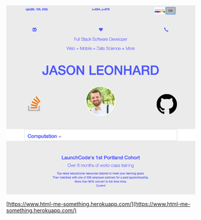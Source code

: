 <p>
    <a href="https://www.html-me-something.herokuapp.com/">
        <img src="https://raw.githubusercontent.com/jasonleonhard/html-me-something/master/images/html-me-something.png"
        alt="html-me-something" height="">
    </a>
</p>

[https://www.html-me-something.herokuapp.com/](https://www.html-me-something.herokuapp.com/)
